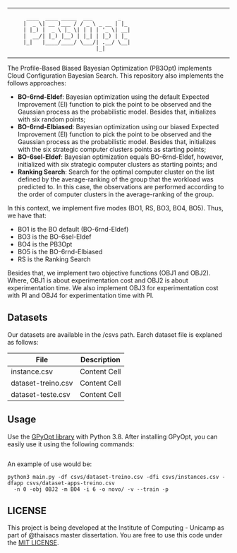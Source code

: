 ----------------------------------------------------------
          ____  ____ _____  ___        _     
         |  _ \| __ )___ / / _ \ _ __ | |_   
         | |_) |  _ \ |_ \| | | | '_ \| __| 
         |  __/| |_) |__) | |_| | |_) | |_   
         |_|   |____/____/ \___/| .__/ \__|  
                                |_|          
----------------------------------------------------------

The Profile-Based Biased Bayesian Optimization (PB3Opt) implements Cloud Configuration Bayesian Search. This repository also implements the follows approaches:

* **BO-6rnd-EIdef**: Bayesian optimization using the default Expected Improvement (EI) function to pick the point to be observed and the Gaussian process as the probabilistic model.
Besides that, initializes with six random points;
* **BO-6rnd-EIbiased**: Bayesian optimization using our biased Expected Improvement (EI) function to pick the point to be observed and the Gaussian process as the probabilistic model. Besides that, initializes with the six strategic computer clusters points as starting points;
* **BO-6sel-EIdef**: Bayesian optimization equals BO-6rnd-EIdef, however, initialized with six strategic computer clusters as starting points; and
* **Ranking Search**: Search for the optimal computer cluster on the list defined by the average-ranking of the group that the workload was predicted to. In this case, the observations are performed according to the order of computer clusters in the average-ranking of the group.

In this context, we implement five modes (BO1, RS, BO3, BO4, BO5). Thus, we have that:

* BO1 is the BO default (BO-6rnd-EIdef)
* BO3 is the BO-6sel-EIdef
* BO4 is the PB3Opt
* BO5 is the BO-6rnd-EIbiased
* RS is the Ranking Search

Besides that, we implement two objective functions (OBJ1 and OBJ2). Where, OBJ1 is about experimentation cost and OBJ2 is about experimentation time. We also implement OBJ3 for experimentation cost with PI and OBJ4 for experimentation time with PI.

## Datasets

Our datasets are available in the /csvs path. Earch dataset file is explaned as follows:

| File                | Description   |
| --------------------| ------------- |
| instance.csv        | Content Cell  |
| dataset-treino.csv  | Content Cell  |
| dataset-teste.csv   | Content Cell  |

## Usage

Use the [GPyOpt library](https://github.com/lmcad-unicamp/GPyOpt) with Python 3.8. After installing GPyOpt, you can easily use it using the following commands:

```
```

An example of use would be:

```
python3 main.py -df csvs/dataset-treino.csv -dfi csvs/instances.csv -dfapp csvs/dataset-apps-treino.csv 
  -n 0 -obj OBJ2 -m BO4 -i 6 -o novo/ -v --train -p
```

## LICENSE

This project is being developed at the Institute of Computing - Unicamp as part of @thaisacs master dissertation.
You are free to use this code under the [MIT LICENSE](https://choosealicense.com/licenses/mit/).
